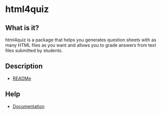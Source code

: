 # html4quiz

## What is it?

html4quiz is a package that helps you generates question sheets with as many HTML files as you want and allows you to grade answers from text files submitted by students.

## Description
<ul>
<li><a href="https://github.com/generateNscore/html4quiz/blob/main/README.md">READMe</a></li>
</ul>


## Help
<ul>
<li><a href="https://github.com/generateNscore/html4quiz/wiki">Documentation</a></li>
</ul>
